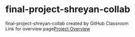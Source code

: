 # final-project-shreyan-collab
final-project-shreyan-collab created by GitHub Classroom\
Link for overview page[Project Overview](https://github.com/cu-ecen-aeld/final-project-shreyan-collab/wiki/Project-Overview)


